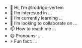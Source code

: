 - 👋 Hi, I’m @rodrigo-vertem
- 👀 I’m interested in ...
- 🌱 I’m currently learning ...
- 💞️ I’m looking to collaborate on ...
- 📫 How to reach me ...
- 😄 Pronouns: ...
- ⚡ Fun fact: ...

<!---
rodrigo-vertem/rodrigo-vertem is a ✨ special ✨ repository because its `README.md` (this file) appears on your GitHub profile.
You can click the Preview link to take a look at your changes.
--->

